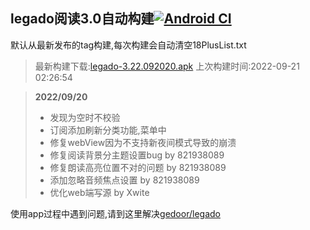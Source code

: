 ## legado阅读3.0自动构建[![Android CI](https://github.com/10bits/gedoor-Build/workflows/Android%20CI/badge.svg)](https://github.com/10bits/gedoor-Build/actions)

默认从最新发布的tag构建,每次构建会自动清空18PlusList.txt

> 最新构建下载:[legado-3.22.092020.apk](https://github.com/xianum/gedoor-Build/releases/download/legado-3.22.092020/legado-3.22.092020.apk) 上次构建时间:2022-09-21 02:26:54
<!--start-->
> **2022/09/20**
> 
> * 发现为空时不校验
> * 订阅添加刷新分类功能,菜单中
> * 修复webView因为不支持新夜间模式导致的崩溃
> * 修复阅读背景分主题设置bug by 821938089
> * 修复朗读高亮位置不对的问题 by 821938089
> * 添加忽略音频焦点设置 by 821938089
> * 优化web端写源 by Xwite
> 
<!--end-->
  
使用app过程中遇到问题,请到这里解决[gedoor/legado](https://github.com/gedoor/legado/issues)

